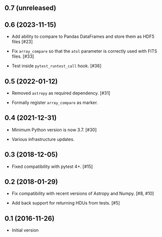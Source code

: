 0.7 (unreleased)
----------------

0.6 (2023-11-15)
----------------

- Add ability to compare to Pandas DataFrames and store them as HDF5 files [#23]

- Fix ``array_compare`` so that the ``atol`` parameter is correctly used with
  FITS files. [#33]

- Test inside ``pytest_runtest_call`` hook. [#36]

0.5 (2022-01-12)
----------------

- Removed `astropy` as required dependency. [#31]

- Formally register `array_compare` as marker.

0.4 (2021-12-31)
----------------

- Minimum Python version is now 3.7. [#30]

- Various infrastructure updates.

0.3 (2018-12-05)
----------------

- Fixed compatibility with pytest 4+. [#15]

0.2 (2018-01-29)
----------------

- Fix compatibility with recent versions of Astropy and Numpy. [#8, #10]

- Add back support for returning HDUs from tests. [#5]

0.1 (2016-11-26)
----------------

- Initial version
